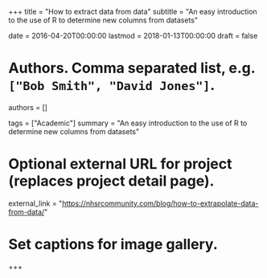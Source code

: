+++
title = "How to extract data from data"
subtitle = "An easy introduction to the use of R to determine new columns from datasets"

date = 2016-04-20T00:00:00
lastmod = 2018-01-13T00:00:00
draft = false

# Authors. Comma separated list, e.g. `["Bob Smith", "David Jones"]`.
authors = []

tags = ["Academic"]
summary = "An easy introduction to the use of R to determine new columns from datasets"

# Optional external URL for project (replaces project detail page).
external_link = "https://nhsrcommunity.com/blog/how-to-extrapolate-data-from-data/"


# Set captions for image gallery.



+++






